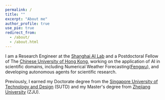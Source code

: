 ```yaml
---
permalink: /
title: ""
excerpt: "About me"
author_profile: true
use_pie: true
redirect_from: 
  - /about/
  - /about.html
---
```

I am a Research Engineer at the [Shanghai AI Lab](https://www.shlab.org.cn/) and a Postdoctoral Fellow of The [Chinese University of Hong Kong](https://www.cuhk.edu.hk/chinese/index.html), working on the application of AI in scientific domains, including Numerical Weather Forecasting([Fengwu](https://arxiv.org/abs/2304.02948)), and developing autonomous agents for scientific research.

Previously, I earned my Doctorate degree from the [Singapore University of Technology and Design](https://www.sutd.edu.sg/) (SUTD)  and my Master's degree from [Zhejiang University](https://www.zju.edu.cn/) (ZJU).
